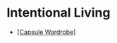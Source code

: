 # Intentional Living

- [[Capsule Wardrobe]]

[//begin]: # "Autogenerated link references for markdown compatibility"
[Capsule Wardrobe]: notes/capsule-wardrobe "Capsule Wardrobe"
[//end]: # "Autogenerated link references"